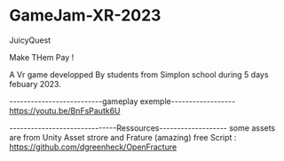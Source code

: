 # GameJam-XR-2023
 JuicyQuest


Make THem Pay !


A Vr game developped By students from Simplon school during 5 days febuary 2023.


--------------------------gameplay exemple------------------
https://youtu.be/BnFsPautk6U

------------------------------Ressources-------------------
some assets are from Unity Asset strore 
and Frature (amazing)  free Script :
https://github.com/dgreenheck/OpenFracture


